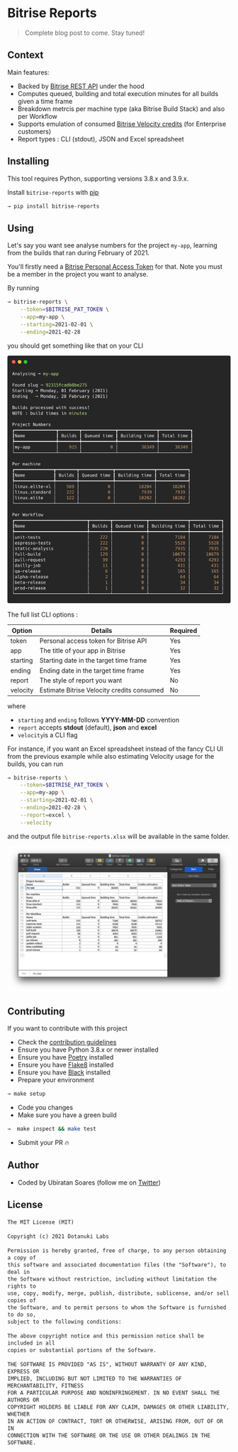 # Bitrise Reports

> Complete blog post to come. Stay tuned!

## Context

Main features:

- Backed by [Bitrise REST API](https://api-docs.bitrise.io/) under the hood
- Computes queued, building and total execution minutes for all builds given a time frame
- Breakdown metrcis per machine type (aka Bitrise Build Stack) and also per Workflow
- Supports emulation of consumed [Bitrise Velocity credits](https://www.bitrise.io/velocity-plan) (for Enterprise customers)
- Report types : CLI (stdout), JSON and Excel spreadsheet

## Installing

This tool requires Python, supporting versions 3.8.x and 3.9.x.

Install `bitrise-reports` with [pip](https://pypi.org/project/pip/)

```bash
→ pip install bitrise-reports
```

## Using

Let's say you want see analyse numbers for the project `my-app`, learning from
the builds that ran during February of 2021.

You'll firstly need a
[Bitrise Personal Access Token](https://devcenter.bitrise.io/api/authentication/) for
that. Note you must be a member in the project you want to analyse.

By running

```bash
→ bitrise-reports \
    --token=$BITRISE_PAT_TOKEN \
    --app=my-app \
    --starting=2021-02-01 \
    --ending=2021-02-28
```

you should get something like that on your CLI

![](.github/assets/showcase-cli.png)

The full list CLI options :

| Option   | Details                                    | Required  |
|----------|--------------------------------------------|-----------|
| token    | Personal access token for Bitrise API      | Yes       |
| app      | The title of your app in Bitrise           | Yes       |
| starting | Starting date in the target time frame     | Yes       |
| ending   | Ending date in the target time frame       | Yes       |
| report   | The style of report you want               | No        |
| velocity | Estimate Bitrise Velocity credits consumed | No        |

where

- `starting` and `ending` follows **YYYY-MM-DD** convention
- `report` accepts **stdout** (default), **json** and **excel**
- `velocity`is a CLI flag

For instance, if you want an Excel spreadsheet instead of the fancy CLI UI from the previous example
while also estimating Velocity usage for the builds, you can run

```bash
→ bitrise-reports \
    --token=$BITRISE_PAT_TOKEN \
    --app=my-app \
    --starting=2021-02-01 \
    --ending=2021-02-28 \
    --report=excel \
    --velocity
```

and the output file `bitrise-reports.xlsx` will be available in the same folder.

![](.github/assets/showcase-excel.png)

## Contributing

If you want to contribute with this project

- Check the [contribution guidelines](https://github.com/dotanuki-labs/.github/blob/main/CONTRIBUTING.md)
- Ensure you have Python 3.8.x or newer installed
- Ensure you have [Poetry](https://python-poetry.org/) installed
- Ensure you have [Flake8](https://pypi.org/project/flake8/) installed
- Ensure you have [Black](https://github.com/psf/black) installed
- Prepare your environment

```bash
→ make setup
```

- Code you changes
- Make sure you have a green build

```bash
→  make inspect && make test
```

- Submit your PR 🔥

## Author

- Coded by Ubiratan Soares (follow me on [Twitter](https://twitter.com/ubiratanfsoares))

## License

```
The MIT License (MIT)

Copyright (c) 2021 Dotanuki Labs

Permission is hereby granted, free of charge, to any person obtaining a copy of
this software and associated documentation files (the "Software"), to deal in
the Software without restriction, including without limitation the rights to
use, copy, modify, merge, publish, distribute, sublicense, and/or sell copies of
the Software, and to permit persons to whom the Software is furnished to do so,
subject to the following conditions:

The above copyright notice and this permission notice shall be included in all
copies or substantial portions of the Software.

THE SOFTWARE IS PROVIDED "AS IS", WITHOUT WARRANTY OF ANY KIND, EXPRESS OR
IMPLIED, INCLUDING BUT NOT LIMITED TO THE WARRANTIES OF MERCHANTABILITY, FITNESS
FOR A PARTICULAR PURPOSE AND NONINFRINGEMENT. IN NO EVENT SHALL THE AUTHORS OR
COPYRIGHT HOLDERS BE LIABLE FOR ANY CLAIM, DAMAGES OR OTHER LIABILITY, WHETHER
IN AN ACTION OF CONTRACT, TORT OR OTHERWISE, ARISING FROM, OUT OF OR IN
CONNECTION WITH THE SOFTWARE OR THE USE OR OTHER DEALINGS IN THE SOFTWARE.
```
